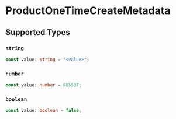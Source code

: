 # ProductOneTimeCreateMetadata


## Supported Types

### `string`

```typescript
const value: string = "<value>";
```

### `number`

```typescript
const value: number = 685537;
```

### `boolean`

```typescript
const value: boolean = false;
```

